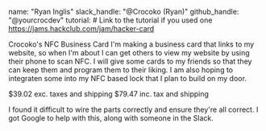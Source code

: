 name: "Ryan Inglis" slack_handle: "@Crocoko (Ryan)" github_handle: "@yourcrocdev" tutorial: # Link to the tutorial if you used one https://jams.hackclub.com/jam/hacker-card

Crocoko's NFC Business Card
I'm making a business card that links to my website, so when I'm about I can get others to view my website by using their phone to scan NFC. I will give some cards to my friends so that they can keep them and program them to their liking. I am also hoping to integraten some into my NFC based lock that I plan to build on my door.

$39.02 exc. taxes and shipping $79.47 inc. tax and shipping

I found it difficult to wire the parts correctly and ensure they're all correct. I got Google to help with this, along with someone in the Slack.

